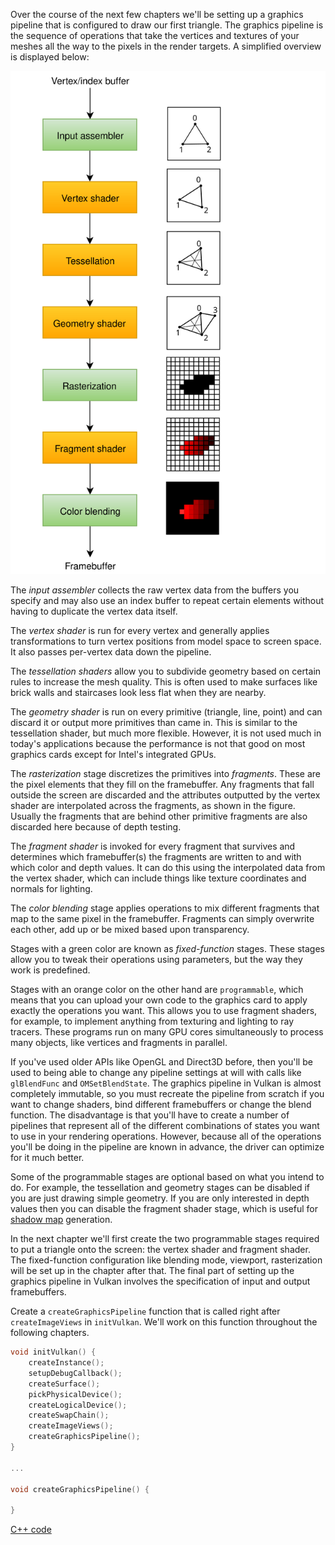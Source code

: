 Over the course of the next few chapters we'll be setting up a graphics pipeline
that is configured to draw our first triangle. The graphics pipeline is the
sequence of operations that take the vertices and textures of your meshes all
the way to the pixels in the render targets. A simplified overview is displayed
below:

![](/images/vulkan_simplified_pipeline.svg)

The *input assembler* collects the raw vertex data from the buffers you specify
and may also use an index buffer to repeat certain elements without having to
duplicate the vertex data itself.

The *vertex shader* is run for every vertex and generally applies
transformations to turn vertex positions from model space to screen space. It
also passes per-vertex data down the pipeline.

The *tessellation shaders* allow you to subdivide geometry based on certain
rules to increase the mesh quality. This is often used to make surfaces like
brick walls and staircases look less flat when they are nearby.

The *geometry shader* is run on every primitive (triangle, line, point) and can
discard it or output more primitives than came in. This is similar to the
tessellation shader, but much more flexible. However, it is not used much in
today's applications because the performance is not that good on most graphics
cards except for Intel's integrated GPUs.

The *rasterization* stage discretizes the primitives into *fragments*. These are
the pixel elements that they fill on the framebuffer. Any fragments that fall
outside the screen are discarded and the attributes outputted by the vertex
shader are interpolated across the fragments, as shown in the figure. Usually
the fragments that are behind other primitive fragments are also discarded here
because of depth testing.

The *fragment shader* is invoked for every fragment that survives and determines
which framebuffer(s) the fragments are written to and with which color and depth
values. It can do this using the interpolated data from the vertex shader, which
can include things like texture coordinates and normals for lighting.

The *color blending* stage applies operations to mix different fragments that
map to the same pixel in the framebuffer. Fragments can simply overwrite each
other, add up or be mixed based upon transparency.

Stages with a green color are known as *fixed-function* stages. These stages
allow you to tweak their operations using parameters, but the way they work is
predefined.

Stages with an orange color on the other hand are `programmable`, which means
that you can upload your own code to the graphics card to apply exactly the
operations you want. This allows you to use fragment shaders, for example, to
implement anything from texturing and lighting to ray tracers. These programs
run on many GPU cores simultaneously to process many objects, like vertices and
fragments in parallel.

If you've used older APIs like OpenGL and Direct3D before, then you'll be used
to being able to change any pipeline settings at will with calls like
`glBlendFunc` and `OMSetBlendState`. The graphics pipeline in Vulkan is almost
completely immutable, so you must recreate the pipeline from scratch if you want
to change shaders, bind different framebuffers or change the blend function. The
disadvantage is that you'll have to create a number of pipelines that represent
all of the different combinations of states you want to use in your rendering
operations. However, because all of the operations you'll be doing in the
pipeline are known in advance, the driver can optimize for it much better.

Some of the programmable stages are optional based on what you intend to do. For
example, the tessellation and geometry stages can be disabled if you are just
drawing simple geometry. If you are only interested in depth values then you can
disable the fragment shader stage, which is useful for [shadow map](https://en.wikipedia.org/wiki/Shadow_mapping)
generation.

In the next chapter we'll first create the two programmable stages required to
put a triangle onto the screen: the vertex shader and fragment shader. The
fixed-function configuration like blending mode, viewport, rasterization will be
set up in the chapter after that. The final part of setting up the graphics
pipeline in Vulkan involves the specification of input and output framebuffers.

Create a `createGraphicsPipeline` function that is called right after
`createImageViews` in `initVulkan`. We'll work on this function throughout the
following chapters.

```c++
void initVulkan() {
    createInstance();
    setupDebugCallback();
    createSurface();
    pickPhysicalDevice();
    createLogicalDevice();
    createSwapChain();
    createImageViews();
    createGraphicsPipeline();
}

...

void createGraphicsPipeline() {

}
```

[C++ code](/code/08_graphics_pipeline.cpp)

